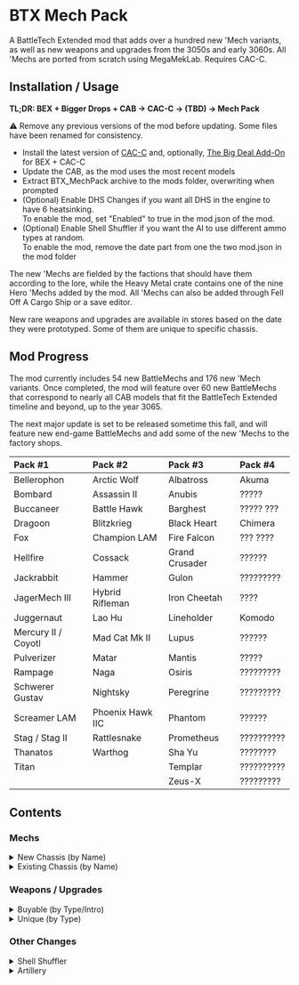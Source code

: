 # BTX Mech Pack

A BattleTech Extended mod that adds over a hundred new 'Mech variants, as well as new weapons and upgrades from the 3050s and early 3060s. All 'Mechs are ported from scratch using MegaMekLab. Requires CAC-C.

## Installation / Usage

**TL;DR: BEX + Bigger Drops + CAB → CAC-C → (TBD) → Mech Pack**

⚠️ Remove any previous versions of the mod before updating. Some files have been renamed for consistency.

- Install the latest version of [CAC-C](https://github.com/mcb5637/BTX_CAC_Compatibility) and, optionally, [The Big Deal Add-On](https://github.com/Hounfor/The-Big-Deal-Add-On) for BEX + CAC-C
- Update the CAB, as the mod uses the most recent models
- Extract BTX_MechPack archive to the mods folder, overwriting when prompted
- (Optional) Enable DHS Changes if you want all DHS in the engine to have 6 heatsinking.<br />To enable the mod, set "Enabled" to true in the mod.json of the mod.
- (Optional) Enable Shell Shuffler if you want the AI to use different ammo types at random.<br />To enable the mod, remove the date part from one the two mod.json in the mod folder

The new 'Mechs are fielded by the factions that should have them according to the lore, while the Heavy Metal crate contains one of the nine Hero 'Mechs added by the mod. All 'Mechs can also be added through Fell Off A Cargo Ship or a save editor.

New rare weapons and upgrades are available in stores based on the date they were prototyped. Some of them are unique to specific chassis.

## Mod Progress

The mod currently includes 54 new BattleMechs and 176 new 'Mech variants. Once completed, the mod will feature over 60 new BattleMechs that correspond to nearly all CAB models that fit the BattleTech Extended timeline and beyond, up to the year 3065.

The next major update is set to be released sometime this fall, and will feature new end-game BattleMechs and add some of the new 'Mechs to the factory shops. 


| Pack #1             | Pack #2          | Pack #3        | Pack #4    |
| :------------------ | :--------------- | :------------- | :--------- |
| Bellerophon         | Arctic Wolf      | Albatross      | Akuma      |
| Bombard             | Assassin II      | Anubis         | ?????      |
| Buccaneer           | Battle Hawk      | Barghest       | ????? ???  |
| Dragoon             | Blitzkrieg       | Black Heart    | Chimera    |
| Fox                 | Champion LAM     | Fire Falcon    | ??? ????   |
| Hellfire            | Cossack          | Grand Crusader | ??????     |
| Jackrabbit          | Hammer           | Gulon          | ?????????  |
| JagerMech III       | Hybrid Rifleman  | Iron Cheetah   | ????       |
| Juggernaut          | Lao Hu           | Lineholder     | Komodo     |
| Mercury II / Coyotl | Mad Cat Mk II    | Lupus          | ??????     |
| Pulverizer          | Matar            | Mantis         | ?????      |
| Rampage             | Naga             | Osiris         | ?????????  |
| Schwerer Gustav     | Nightsky         | Peregrine      | ?????????  |
| Screamer LAM        | Phoenix Hawk IIC | Phantom        | ??????     |
| Stag / Stag II      | Rattlesnake      | Prometheus     | ?????????? |
| Thanatos            | Warthog          | Sha Yu         | ????????   |
| Titan               |                  | Templar        | ?????????? |
|                     |                  | Zeus-X         | ?????????  |

## Contents

### Mechs

<details>
  <summary>New Chassis (by Name)</summary>

| Name                               |   Class    | Mass |  Tech Base   | Intro | Factions                                                                       |
| :--------------------------------- | :--------: | :--: | :----------: | :---: | :----------------------------------------------------------------------------- |
| Akuma AKU-1X                       |  Assault   |  90  | Inner Sphere | 3058  | Kurita                                                                         |
| Akuma AKU-1XJ                      |  Assault   |  90  | Inner Sphere | 3064  | Kurita                                                                         |
| Albatross ALB-3U                   |  Assault   |  95  | Inner Sphere | 3053  | Marik, Word of Blake                                                           |
| Albatross ALB-4U                   |  Assault   |  95  | Inner Sphere | 3063  | Marik, Word of Blake                                                           |
| Anubis ABS-3L                      |   Light    |  30  | Inner Sphere | 3063  | Liao, Centrella, Calderon                                                      |
| Anubis ABS-3R                      |   Light    |  30  | Inner Sphere | 3064  | Liao, Centrella, Calderon                                                      |
| Arctic Wolf 1                      |   Medium   |  40  |     Clan     | 3059  | Clan Wolf                                                                      |
| Arctic Wolf 2                      |   Medium   |  40  |     Clan     | 3060  | Clan Wolf                                                                      |
| Assassin II ASN-56                 |   Medium   |  45  | Inner Sphere | 3060  | Davion                                                                         |
| Barghest BGS-1T                    |   Heavy    |  70  | Inner Sphere | 3058  | Steiner                                                                        |
| Barghest BGS-2T                    |   Heavy    |  70  | Inner Sphere | 3060  | Steiner                                                                        |
| Barghest BGS-3T                    |   Heavy    |  70  | Inner Sphere | 3062  | Steiner                                                                        |
| Battle Hawk BH-K305                |   Light    |  30  | Inner Sphere | 3053  | Steiner-Davion, Mercenaries                                                    |
| Bellerophon BEL-1X                 |   Heavy    |  60  | Inner Sphere | 2442  | Marik                                                                          |
| Bellerophon BEL-2X                 |   Heavy    |  60  | Inner Sphere | 2712  | ComStar, Snord's Irregulars                                                    |
| Black Heart BH-1                   |   Heavy    |  70  | Inner Sphere | 3060  | Word of Blake                                                                  |
| Blitzkrieg BTZ-3F                  |   Medium   |  50  | Inner Sphere | 3061  | Marik, Steiner-Davion                                                          |
| Bombard BMB-010                    |   Medium   |  50  | Inner Sphere | 3054  | Steiner                                                                        |
| Bombard BMB-013                    |   Medium   |  50  | Inner Sphere | 3063  | Steiner                                                                        |
| Buccaneer BCN-3R                   |   Medium   |  55  | Inner Sphere | 3055  | Marik, Word of Blake                                                           |
| Champion LAM CPN-1X1               |   Heavy    |  60  | Inner Sphere | 2699  | Word of Blake                                                                  |
| Chimera CMA-1S                     |   Medium   |  40  | Inner Sphere | 3063  | Kurita, Steiner-Davion                                                         |
| Chimera CMA-C                      |   Medium   |  40  | Inner Sphere | 3063  | Kurita, Marik, Steiner-Davion                                                  |
| Cossack C-SK1                      |   Light    |  20  | Inner Sphere | 3060  | St. Ives Compact                                                               |
| Coyotl Prime                       |   Medium   |  40  |     Clan     | 2854  | Clan Wolf (<3058)                                                              |
| Coyotl A                           |   Medium   |  40  |     Clan     | 2854  | Clan Wolf (<3058)                                                              |
| Coyotl B                           |   Medium   |  40  |     Clan     | 2854  | Clan Wolf (<3058)                                                              |
| Dragoon AEM-01                     |   Heavy    |  70  | Inner Sphere | 2771  | ComStar                                                                        |
| Dragoon AEM-02                     |   Heavy    |  70  | Inner Sphere | 2771  | ComStar                                                                        |
| Dragoon AEM-03                     |   Heavy    |  70  | Inner Sphere | 2771  | ComStar                                                                        |
| Dragoon AEM-04                     |   Heavy    |  70  | Inner Sphere | 2771  | ComStar                                                                        |
| Fire Falcon Prime                  |   Light    |  25  |     Clan     | 3052  | Clan Jade Falcon                                                               |
| Fire Falcon A                      |   Light    |  25  |     Clan     | 3052  | Clan Jade Falcon                                                               |
| Fire Falcon B                      |   Light    |  25  |     Clan     | 3052  | Clan Jade Falcon                                                               |
| Fire Falcon C                      |   Light    |  25  |     Clan     | 3052  | Clan Jade Falcon                                                               |
| Fire Falcon D                      |   Light    |  25  |     Clan     | 3052  | Clan Jade Falcon                                                               |
| Fox CS-1                           |   Medium   |  50  |  Mixed-tech  | 2824  | Clan Ghost Bear                                                                |
| Fox                                |   Medium   |  50  |     Clan     | 2835  | Clan Ghost Bear                                                                |
| Grand Crusader GRN-D-01            |  Assault   |  80  | Inner Sphere | 3053  | Word of Blake                                                                  |
| Grand Crusader GRN-D-02            |  Assault   |  80  | Inner Sphere | 3056  | Word of Blake                                                                  |
| Gulon SecurityMech GLN-1B          |   Light    |  25  | Inner Sphere | 3000  | Outworlds Alliance                                                             |
| Hammer HMR-3C 'Claw-Hammer'        |   Light    |  30  | Inner Sphere | 3056  | Marik, Word of Blake                                                           |
| Hammer HMR-3M                      |   Light    |  30  | Inner Sphere | 3053  | Liao, Marik, Word of Blake                                                     |
| Hammer HMR-3P 'Pein-Hammer'        |   Light    |  30  | Inner Sphere | 3060  | Marik, Word of Blake                                                           |
| Hammer HMR-3S 'Slammer'            |   Light    |  30  | Inner Sphere | 3054  | Marik, Word of Blake                                                           |
| Hellfire 1                         |   Heavy    |  60  |     Clan     | 3058  | Clan Steel Viper                                                               |
| Hybrid Rifleman RFL-SND 'Sneede'   |   Heavy    |  60  | Inner Sphere | 3025  | **Heavy Metal Crate**                                                          |
| Iron Cheetah Prime                 |  Assault   | 100  |     Clan     | 3054  | Clan Smoke Jaguar                                                              |
| Iron Cheetah A                     |  Assault   | 100  |     Clan     | 3054  | Clan Smoke Jaguar                                                              |
| Iron Cheetah B                     |  Assault   | 100  |     Clan     | 3054  | Clan Smoke Jaguar                                                              |
| Iron Cheetah C                     |  Assault   | 100  |     Clan     | 3054  | Clan Smoke Jaguar                                                              |
| Iron Cheetah D                     |  Assault   | 100  |     Clan     | 3054  | Clan Smoke Jaguar                                                              |
| Jackrabbit JKR-8T                  |   Light    |  25  | Inner Sphere | 2765  | ComStar                                                                        |
| JagerMech III JM6-D3               |   Heavy    |  65  | Inner Sphere | 3058  | Davion                                                                         |
| Juggernaut JG-R9T1                 |  Assault   |  90  | Inner Sphere | 3053  | Steiner                                                                        |
| Juggernaut JG-R9T2                 |  Assault   |  90  | Inner Sphere | 3057  | Steiner                                                                        |
| Juggernaut JG-R9T3                 |  Assault   |  90  | Inner Sphere | 3065  | Steiner                                                                        |
| Komodo KIM-2                       |   Medium   |  45  | Inner Sphere | 3053  | Kurita, Rasalhague                                                             |
| Komodo KIM-2A                      |   Medium   |  45  | Inner Sphere | 3053  | Kurita                                                                         |
| Komodo KIM-3C                      |   Medium   |  45  | Inner Sphere | 3053  | Kurita                                                                         |
| Lao Hu LHU-2B                      |   Heavy    |  75  | Inner Sphere | 3062  | Liao                                                                           |
| Lao Hu LHU-3B                      |   Heavy    |  75  | Inner Sphere | 3063  | Liao                                                                           |
| Lineholder KW1-LH2                 |   Medium   |  55  | Inner Sphere | 3058  | Inner Sphere                                                                   |
| Lineholder KW1-LH3                 |   Medium   |  55  | Inner Sphere | 3059  | Inner Sphere                                                                   |
| Lupus Prime                        |   Heavy    |  60  |     Clan     | 2857  | Clan Steel Viper                                                               |
| Lupus A                            |   Heavy    |  60  |     Clan     | 2857  | Clan Steel Viper                                                               |
| Lupus B                            |   Heavy    |  60  |     Clan     | 2857  | Clan Steel Viper                                                               |
| Mad Cat Mk II                      |  Assault   |  90  |     Clan     | 3062  | Clan Diamond Shark                                                             |
| Mantis MTS-S                       |   Light    |  30  | Inner Sphere | 3061  | Steiner                                                                        |
| Matar SAM-RS2                      | Superheavy | 110  | Inner Sphere | 2775  | ComStar (3036+)                                                                |
| Mercury II MCY-100                 |   Medium   |  40  |  Mixed-tech  | 2823  | ComStar/Word of Blake                                                          |
| Naga Prime                         |  Assault   |  80  |     Clan     | 2945  | Clans                                                                          |
| Naga A                             |  Assault   |  80  |     Clan     | 2869  | Clans                                                                          |
| Naga B                             |  Assault   |  80  |     Clan     | 2869  | Clans                                                                          |
| Naga C                             |  Assault   |  80  |     Clan     | 2869  | Clans                                                                          |
| Naga D                             |  Assault   |  80  |     Clan     | 2869  | Clans                                                                          |
| Nightsky NGS-4S                    |   Medium   |  50  | Inner Sphere | 3053  | Steiner-Davion                                                                 |
| Nightsky NGS-4T                    |   Medium   |  50  | Inner Sphere | 3056  | Steiner-Davion                                                                 |
| Nightsky NGS-5S                    |   Medium   |  50  | Inner Sphere | 3056  | Steiner-Davion                                                                 |
| Nightsky NGS-5T                    |   Medium   |  50  | Inner Sphere | 3057  | Steiner-Davion                                                                 |
| Osiris OSR-3D                      |   Light    |  30  | Inner Sphere | 3063  | Davion                                                                         |
| Peregrine (Horned Owl) 1           |   Light    |  35  |     Clan     | 2835  | Clans                                                                          |
| Peregrine (Horned Owl) 2           |   Light    |  35  |     Clan     | 2856  | Clans                                                                          |
| Peregrine (Horned Owl) 3           |   Light    |  35  |     Clan     | 3061  | Clans                                                                          |
| Phantom Prime                      |   Medium   |  40  |     Clan     | 3052  | Clan Jade Falcon                                                               |
| Phantom A                          |   Medium   |  40  |     Clan     | 3052  | Clan Jade Falcon                                                               |
| Phantom B                          |   Medium   |  40  |     Clan     | 3052  | Clan Jade Falcon                                                               |
| Phantom C                          |   Medium   |  40  |     Clan     | 3052  | Clan Jade Falcon                                                               |
| Phantom D                          |   Medium   |  40  |     Clan     | 3052  | Clan Jade Falcon                                                               |
| Phoenix Hawk IIC                   |  Assault   |  80  |     Clan     | 2851  | Clans                                                                          |
| Phoenix Hawk IIC 2                 |  Assault   |  80  |     Clan     | 2852  | Clans                                                                          |
| Phoenix Hawk IIC 3                 |  Assault   |  80  |     Clan     | 3062  | Clans                                                                          |
| Phoenix Hawk IIC 9                 |  Assault   |  80  |     Clan     | 2853  | Clans                                                                          |
| Prometheus                         |   Heavy    |  75  |  Mixed-tech  | 3053  | Davion                                                                         |
| Pulverizer PUL-2V                  |  Assault   |  90  |  Mixed-tech  | 2823  | Clan Ghost Bear                                                                |
| Pulverizer PUL-3R                  |  Assault   |  90  |  Mixed-tech  | 2823  | Clan Ghost Bear                                                                |
| Pulverizer                         |  Assault   |  90  |     Clan     | 2845  | Clan Ghost Bear                                                                |
| Rampage RMP-2G                     |  Assault   |  85  | Inner Sphere | 2735  | Periphery States                                                               |
| Rampage RMP-4G                     |  Assault   |  85  | Inner Sphere | 2750  | ComStar/Word of Blake                                                          |
| Rampage RMP-5G                     |  Assault   |  85  | Inner Sphere | 2767  | ComStar/Word of Blake                                                          |
| Rattlesnake JR7-31                 |   Light    |  35  | Inner Sphere | 3042  | Davion                                                                         |
| Rattlesnake JR7-31P                |   Light    |  35  | Inner Sphere | 3043  | Davion                                                                         |
| Schwerer Gustav SG-1X              |  Assault   | 100  |  Mixed-tech  | 3073  | Marik (3063+)                                                                  |
| Schwerer Gustav SJ-1X 'Jäger'      |  Assault   | 100  |  Mixed-tech  | 3073  | **Heavy Metal Crate**                                                          |
| Screamer LAM SCR-1X-LAM            |   Medium   |  55  | Inner Sphere | 2774  | Snord's Irregulars                                                             |
| Sha Yu SYU-2B                      |   Medium   |  40  | Inner Sphere | 3063  | Liao, Centrella                                                                |
| Stag ST-14G                        |   Medium   |  45  |  Mixed-tech  | 2823  | Clans (3052+)                                                                  |
| Stag II ST-24G                     |   Medium   |  45  |  Mixed-tech  | 2823  | Clan Wolf (3052+)                                                              |
| Templar TLR1-O                     |  Assault   |  85  | Inner Sphere | 3062  | Davion                                                                         |
| Templar TLR1-OA                    |  Assault   |  85  | Inner Sphere | 3062  | Davion                                                                         |
| Templar TLR1-OB                    |  Assault   |  85  | Inner Sphere | 3062  | Davion                                                                         |
| Templar TLR1-OC                    |  Assault   |  85  | Inner Sphere | 3062  | Davion                                                                         |
| Thanatos TNS-4S                    |   Heavy    |  75  | Inner Sphere | 3061  | Steiner-Davion                                                                 |
| Thanatos TNS-4T                    |   Heavy    |  75  | Inner Sphere | 3062  | Steiner-Davion                                                                 |
| Titan TI-1A                        |  Assault   | 100  | Inner Sphere | 2765  | Davion                                                                         |
| Warthog Prime                      |  Assault   |  95  |     Clan     | 3059  | Clans                                                                          |
| Zeus-X ZEU-X                       |  Assault   |  80  | Inner Sphere | 3054  | Davion                                                                         |
</details>

<details>
  <summary>Existing Chassis (by Name)</summary>

| Name                               |   Class    | Mass |  Tech Base   | Intro | Factions                                                                       |
| :--------------------------------- | :--------: | :--: | :----------: | :---: | :----------------------------------------------------------------------------- |
| Annihilator C                      |  Assault   | 100  |     Clan     | 2848  | Clans (3051+)                                                                  |
| Annihilator C 2                    |  Assault   | 100  |     Clan     | 2850  | Clans (3051+)                                                                  |
| Anvil ANV-8M                       |   Heavy    |  60  | Inner Sphere | 3060  | Marik, Word of Blake                                                           |
| Archer C                           |   Heavy    |  70  |  Mixed-tech  | 2824  | Clans (3051+)<br />Kurita, Steiner-Davion (3055+)                              |
| Archer C 2                         |   Heavy    |  70  |     Clan     | 3063  | Wolf's Dragoons²                                                               |
| Assassin ASN-SRV 'Servitor'        |   Medium   |  40  | Inner Sphere | 3066  | **Heavy Metal Crate**                                                          |
| Atlas AS7-K-DC                     |  Assault   | 100  | Inner Sphere | 3050  | ComStar/Word of Blake                                                          |
| Avatar AV1-OR                      |   Heavy    |  70  |  Mixed-tech  | 3059  | Kurita                                                                         |
| BattleMaster BLR-3M-DC             |  Assault   |  85  | Inner Sphere | 3053  | ComStar/Word of Blake                                                          |
| BattleMaster BLR-RC 'Red Corsair'  |  Assault   |  85  |     Clan     | 3055  | **Heavy Metal Crate**                                                          |
| Black Hawk-KU BHKU-OR              |   Heavy    |  60  |  Mixed-tech  | 3059  | Kurita, Liao, Steiner-Davion<br />Rasalhague, St. Ives                         |
| Black Knight BL-X-KNT 'Red Reaper' |   Heavy    |  75  | Inner Sphere | 3069  | Heavy Metal Crate                                                              |
| Blackjack BJ2-OR                   |   Medium   |  50  |  Mixed-tech  | 3059  | Kurita                                                                         |
| Cataphract CTF-3X                  |   Heavy    |  70  | Inner Sphere | 3062  | Davion                                                                         |
| Catapult CPLT-C3                   |   Heavy    |  65  | Inner Sphere | 3049  | Liao, ComStar/Word of Blake                                                    |
| Catapult CPLT-C5                   |   Heavy    |  65  | Inner Sphere | 3061  | Liao                                                                           |
| Centurion CN9-D5                   |   Medium   |  50  | Inner Sphere | 3062  | Steiner-Davion                                                                 |
| Centurion CN9-YLW 'Yen-Lo-Wang'    |   Medium   |  50  | Inner Sphere | 3027  | **Heavy Metal Crate**                                                          |
| Centurion CN9-YLW2 'Yen-Lo-Wang'   |   Medium   |  50  | Inner Sphere | 3051  | **Heavy Metal Crate**                                                          |
| Charger CGR-SA5                    |  Assault   |  80  | Inner Sphere | 3063  | Kurita                                                                         |
| Cronus CNS-5M                      |  Medium    |  55  | Inner Sphere | 3060  | Mercenary, Pirates                                                             |
| Cyclops CP-11-A-DC                 |  Assault   |  90  | Inner Sphere | 3045  | ComStar                                                                        |
| Dasher (Fire Moth) E               |   Light    |  20  |     Clan     | 3055  | Clan Ghost Bear                                                                |
| Dervish DV-8D                      |  Medium    |  55  | Inner Sphere | 3062  | Davion                                                                         |
| Firestarter FS9-OR                 |   Medium   |  45  |  Mixed-tech  | 3059  | Kurita, Liao, Marik, Steiner-Davion                                            |
| Firestarter FS9-OX                 |   Medium   |  45  | Inner Sphere | 3059  | Kurita                                                                         |
| Flashman FLS-9C                    |   Heavy    |  75  | Inner Sphere | 3061  | ComStar                                                                        |
| Galahad (Glass Spider) 1           |   Heavy    |  60  |     Clan     | 2834  | Clans                                                                          |
| Galahad (Glass Spider) 2           |   Heavy    |  60  |     Clan     | 2952  | Clan Wolf                                                                      |
| Garm GRM-01C                       |   Light    |  35  | Inner Sphere | 3062  | Davion                                                                         |
| Grand Dragon DRG-7K                |   Heavy    |  60  | Inner Sphere | 3063  | Kurita                                                                         |
| Gunslinger GUN-2ERD                |  Assault   |  85  | Inner Sphere | 3062  | Kurita, Steiner                                                                |
| Hankyu (Arctic Cheetah) H          |   Light    |  30  |     Clan     | 3062  | Clans                                                                          |
| Hatamoto-Chi HTM-S 'Shin'          |  Assault   |  80  | Inner Sphere | 3060  | **Heavy Metal Crate**                                                          |
| Hatchetman HCT-6D                  |   Medium   |  45  | Inner Sphere | 3062  | Davion                                                                         |
| Hellhound (Conjurer) 2             |   Medium   |  50  |     Clan     | 3062  | Clan Nova Cat                                                                  |
| Hermes II HER-5C                   |   Medium   |  40  | Inner Sphere | 3062  | Word of Blake                                                                  |
| Hermes II HER-6D                   |   Medium   |  40  | Inner Sphere | 3062  | Davion                                                                         |
| Highlander HGN-694                 |  Assault   |  90  | Inner Sphere | 3062  | Steiner                                                                        |
| Hollander II BZK-F7                |  Medium    |  45  | Inner Sphere | 3061  | Steiner-Davion                                                                 |
| Huron Warrior HUR-WO-R4N           |  Medium    |  50  | Inner Sphere | 3063  | Liao                                                                           |
| Imp C                              |  Assault   | 100  |     Clan     | 2863  | Wolf's Dragoons, Pirates                                                       |
| JagerMech JM7-F                    |   Heavy    |  70  | Inner Sphere | 3062  | Davion                                                                         |
| King Crab KGC-010                  |  Assault   | 100  | Inner Sphere | 2743  | ComStar/Word of Blake                                                          |
| Marauder C                         |   Heavy    |  75  |  Mixed-tech  | 2827  | Clans (3051+)<br />Kurita, Steiner-Davion (3055+)                              |
| Orion ON1-M-DC                     |   Heavy    |  75  | Inner Sphere | 3053  | ComStar/Word of Blake                                                          |
| Orion ON1-MD                       |   Heavy    |  75  | Inner Sphere | 3062  | Davion, Marik, ComStar/Word of Blake                                           |
| Raptor RTX1-OR                     |   Light    |  25  |  Mixed-tech  | 3059  | Kurita, Davion, ComStar                                                        |
| Strider SR1-OR                     |   Medium   |  40  |  Mixed-tech  | 3059  | Kurita, Marik, Steiner-Davion                                                  |
| Sunder SD1-OB                      |  Assault   |  90  | Inner Sphere | 3056  | Kurita, Davion, St. Ives                                                       |
| Sunder SD1-OR                      |  Assault   |  90  |  Mixed-tech  | 3059  | Kurita, Steiner-Davion                                                         |
| Supernova 2                        |  Assault   |  90  |     Clan     | 3062  | Clan Nova Cat                                                                  |
| Supernova 3                        |  Assault   |  90  |     Clan     | 3064  | Clan Nova Cat                                                                  |
| Thunder Hawk TDK-7KMA              |  Assault   | 100  | Inner Sphere | 3059  | Steiner                                                                        |
| Thunderbolt TDR-8M                 |   Heavy    |  65  | Inner Sphere | 3058  | Centrella, Word of Blake                                                       |
| Viking VKG-2G                      |  Assault   |  90  | Inner Sphere | 3060  | Rasalhague, ComStar/Word of Blake                                              |
| Vulture (Mad Dog) 'Fury'           |   Heavy    |  60  |     Clan     | 3059  | **Heavy Metal Crate**                                                          |
| Warhammer C                        |   Heavy    |  70  |  Mixed-tech  | 2825  | Clans (3051+)<br />Kurita, Steiner-Davion (3055+)                              |
| Warhammer C 2                      |   Heavy    |  70  |  Mixed-tech  | 3052  | Clan Wolf<br />Kurita, Steiner-Davion (3055+)                                  |
| Warhammer C 3                      |   Heavy    |  70  |     Clan     | 2862  | Wolf's Dragoons (3050+)²                                                       |

² Wolf's Dragoons have access to many of these mechs; the list only shows variants that are exclusive to them.
</details>


### Weapons / Upgrades

<details>
  <summary>Buyable (by Type/Intro)</summary>

| Name                              |   Type    | Intro | Factions                    |
| :-------------------------------- | :-------: | :---: | :-------------------------- |
| Magshot                           | Ballistic | 3059  | Steiner                     |
| Hyper-Velocity AC (HVAC)          | Ballistic | 3059  | Liao                        |
| Rotary AC (RAC)                   | Ballistic | 3060  | Davion                      |
| Light AC (LAC)                    | Ballistic | 3062  | Davion                      |
|  ----                             |           |       |                             |
| Rail Gun                          |  Energy   | 3051  | Marik                       |
| Plasma Rifle                      |  Energy   | 3061  | Liao                        |
| Heavy PPC                         |  Energy   | 3062  | Kurita                      |
| Light PPC                         |  Energy   | 3064  | Kurita                      |
| Bombast Laser                     |  Energy   | 3064  | Steiner                     |
|  ----                             |           |       |                             |
| Bomb Bay²                         |  Missile  | 2680  | *LosTech*                   |
| Arrow IV                          |  Missile  | 3044  | Liao<br />All (3049+)       |
| Thunderbolt                       |  Missile  | 3052  | Davion<br />Steiner (3052+) |
| Extended LRM (ELRM)               |  Missile  | 3054  | Steiner<br />Davion (3054+) |
| Enhanced LRM (NLRM)               |  Missile  | 3058  | Davion                      |
|  ----                             |           |       |                             |
| Heavy Flamer                      |  Support  | 3063  | Steiner                     |
| Heavy Machine Gun                 |  Support  | 3063  | Calderon                    |
| Light Machine Gun                 |  Support  | 3064  | Liao                        |
|  ----                             |           |       |                             |
| Swarm Missile                     |   Ammo    | 3049  | Davion<br />All (3058+)     |
| Swarm-I Missile                   |   Ammo    | 3052  | Marik                       |
| Inferno-IV Missile                |   Ammo    | 3053  | Liao                        |
| Thunder-Inferno Missile           |   Ammo    | 3054  | Liao                        |
| Armor-Piercing Ammo               |   Ammo    | 3055  | Davion<br />Steiner (3055+) |
| Precision Ammo                    |   Ammo    | 3058  | Davion                      |
|  ----                             |           |       |                             |
| Targeting Computer                |  Upgrade  | 3052  | *Research*                  |
| Laser Anti-Missile System         |  Upgrade  | 3059  | Davion                      |
| Blue Shield Particle Field Damper |  Upgrade  | 3061  | Davion                      |
| Bloodhound Active Probe           |  Upgrade  | 3058  | *Black Market*              |

² with High-Explosive, Laser-Guided, Cluster, and Inferno Bombs.
</details>

<details>
  <summary>Unique (by Type)</summary>

| Name                                  | Exclusive to                                |
| :------------------------------------ | :------------------------------------------ |
| Katana                                | Hatamoto-Chi 'Shin'                         |
| Mining Drill                          | Gulon                                       |
| Spikes                                | Bombard                                     |
| Small Vibroblade                      | Assassin 'Servitor'                         |
| Large Vibroblade<br />Large Shield    | Black Knight 'Red Reaper'                   |
|  ----                                 |                                             |
| Direct Neural Interface               | Prometheus<br />Black Heart                 |
| Light Active Probe                    | Vulture (Mad Dog) 'Fury'                    |
|  ----                                 |                                             |
| Composite Chassis<br />Reactive Armor | Zeus-X                                      |
| Light Ferro-Fibrous Armor             | Black Knight 'Red Reaper'                   |
| Stealth Armor                         | Sha Yu<br />Anubis                          |
</details>

### Other Changes

<details>
  <summary>Shell Shuffler</summary>
  
An optional mod that allows the AI to randomly have different types of ammunition when spawning. Depending on which era you are playing in, the mod has two presets.<br /><br />With the 3025 preset, any faction can use Inferno SRM, whereas with the 3050 preset, each faction has their own set of special ammo types, most of which were developed in the 3050s.

| Faction                 | Ammo Types                                          |
| :---------------------- | :-------------------------------------------------- |
| Davion                  | Armor-Piercing & Precision rounds, plus Swarm LRM   |
| Kurita                  | Dead-Fire SRM and LRM                               |
| Liao                    | Inferno SRM, LRM and Arrow IV                       |
| Marik                   | Improved Swarm LRM                                  |
| Steiner                 | Armor-Piercing rounds and Swarm LRM                 |
| ----                    |                                                     |
| Clans                   | Extended-Range & High-Explosive ATM, plus Swarm LRM |
| ComStar / Word of Blake | Swarm LRM / Swarm-I LRM                             |
| Mercernaries & Pirates  | Inferno SRM                                         |
</details>

<details>
  <summary>Artillery</summary>

Artillery now uses its tabletop range values, allowing Extended LRMs, Mobile Long Tom, and Arrow IV to fire from more than 1000m away, while other types of artillery have a much shorter range than before.

| Name            | Min. | Med. | Max. |
| :-------------- | ---: | ---: | ---: |
| Sniper          |   60 |  240 |  480 |
| Thumper         |   90 |  270 |  540 |
| Standard LRM    |  180 |  420 |  630 |
| Long Tom        |  120 |  390 |  780 |
| Extended LRM    |  325 |  760 | 1140 |
| Arrow IV        |  240 |  780 | 1560 |
| Mobile Long Tom |  180 | 3000 | 3000 |
</details>

